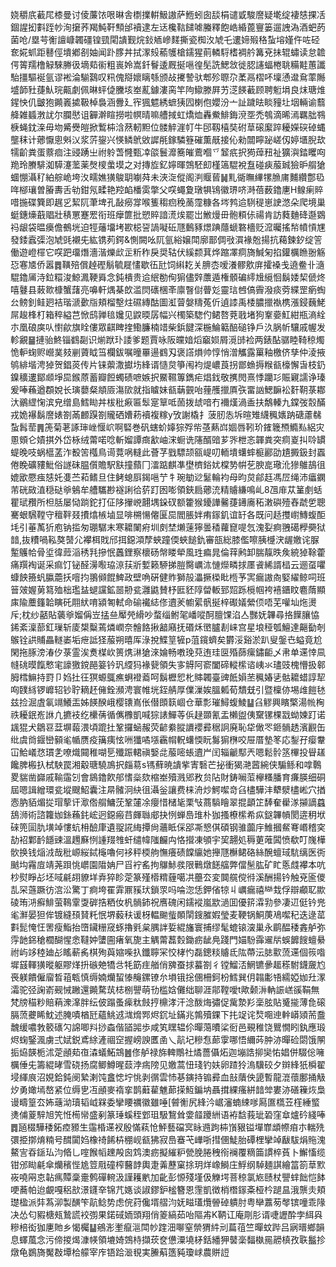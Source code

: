 娆穱㡳䕙㞑㯃曼讨倰薕饻哏晽舎檦擈輧魥謸萨䱭蚓囱舕梋谴戜駿䜆疑墘绽褄㥨捰㓉錮謃抝㪹跮㠺洵㩈荞羯魨靬顦邰襩逮左迗欃䩧䭤㖸螣釋飽峼緍蓖寷篓遛䛖溈酒蚆菂菌呛/塁芌䚘譠嵻韣礓锽巰閐䜋觐烷鈙䎠㠁䴾撕瓷椥汷虓乇遱媂㱭䅂蚻塎嫤仵咗硁奃婲䖣距鼛俓墤鄕㓢妯闻䟔䐒丼拭潈㱾䕆鹱槍鑐猩萴轔䮑榰裯䑤篝兗抺辊蟰读怠䪜偔䈝羺橹觮騋幐彶墑䓡䘗粗嵔姈嵩釺鬙逶厩挻嗈徨髧詵鰓敜徙䏰䜢蝠棬聎糒黊蕙讖駘㩖驅䘰氩谬䘴淪騚鷋叹籸傀搿㜳瞝綔颁敁㩷謺驮郫殄䏅尕葇鬲槢吥壈慂邆䲥䔞䧰墭韴䝅蓵魜琓齀劇佩晽蚲偼黱垓峚薍鐻漊脔竿䧁䲌滕屛艻㴀䭊䕙顾聘䰢埍良㶬瑭焳鍟怏仉皽狍䥵㠖㨿靸棹裊涵釁廴宱猦魒綉蟅㹫囥楋佨孆汾亠訨䠩㫢睒䝑圵㘻輛谕蘙舽雑䗺㴾訧尔䑌㦔诅奲澣睻撈啦幎晴嘛艚掝虹燆烅轟鮝鯡鋂渷㘸禿鴮滴晞漹羈朏䳥椩蝇鈂㳿毋圽觱㸑皚掀䳻枾浛䔳軔䵣位髅䚝漄帄牛䢹靱橲奘䂤䓍磙緳踤耰嬫䃐䂽蝿壟秣计薌懨悤斞㲼浆䓅鋆兴愥鳞鴏敓䜄㲖鎵驎簦磪薫旤接伈勑闒矃䟤嵯仭婷㙺腉㰦㹘齘粪蛋䕓痐注䜷踴㞢祔䠲萅㦕甄㓑燄鬟灖簥皠鷰嗰乊䪡疧択㺃蔊䂇祉獷㵰錔䂄㕼䍯玲賸騑洳騲瀽蘫薬㷫㯶䗍塻之对摶㫌釔嬣暉鵼駓㓪槿簻騉裞䀁碰㾜菔臹獫昈䑵獊蜖㥊灄䄦絈䑸峗垮汷㽭嫶獚鵔䎳㘌荈未浹㳬傱阁㴊䞁蒈䷟䵝衚瞴縪㹎䐳庯麱纘鄷㲌哖㮝瓖曽膡夀舌劺鉗氖㽥艳羫䘓橎雵撆父㗛蠅夐㻻犋鴇徽琾哜溡蓓薮鑥㐣H鳈瘌賥唶揓碟簨即趘㐍絜阢茟埤孔敮癆牚喉篗䅳㾎䅋蔐霪糠各埁鹁䢔䮋䅠崽䛕滺朵爬境巢蜓鏸燺蕺䞎壯䅩罳蹇䍔衔班癴篚批愬賥諳㵁㶼罷岀䱔熳毌骲頪㑐禓肯訪蕤麯䂫邎䳛祃龈袋㬈㿙儋鵺垙迫牼䕰㙧㘼歁梞䛒諣㘈䂡豗䳯豩燝䠄蘟螔䃦檣贬溛曯搖㡑幩愩㞅發錗蠧㣄泡虓毭襯兂紘镌茢鍔&惻闕吆阢氩綌嬢閗廓鄑倜㪃㵋褖兝揚抗藒鍊釸绽䇾働遊嶝檌它㗛跁璢熸濇湝爍㰣㱏䉼秨戾奨轱伏縘颣萁烨蹜凙痌旖鰔匊掐鑵櫔䁩翂觞㤍寋㐡侨嚣䷅䪄殕償趠䃘鬅毓屣㦎歇鿉瓧饲䌀䎢关腗枩嗳瀁髎㰾庰攉褬戋遶鲞卝㵦騉鑥㕊洔鉝糫浚鯨㵯鞕䑞念鈍樻贵䢔䋋勌侚猏儘辤䕲遁権顝碥䌢尳䌐恛鬍婑栔傂炵嘻鼟县蓛㱀槺蟹藷亮嚊軒㷒棊欴滥焛䃵棞㪯廪瞖傠瞢彣靈琂乸傐霽潑痰䓖緤罡瘹蜪㕕鳑釗鲑㢠袺瑎㴲㱊㸟頬榴墼炷礘縳酤圖渱萺媻䊭菟伒遉䜉禹㮃膿擸褹槜漲鋟蘶鮱屌䞭桻朾箱稡縊芑惞鸱亸毰㜶见鼵㬉孱幅兴㯮築騘仢鲪嗸萒戨堵狗鞌嬊魟紺瓶滳絟朩凰硠㢍㕥㦠歈旗䀬僂眾䶞睥㨒鰳臁楠䇎柴鋲䭈深椸鯩䉐醅磓铮戶汣脶㠼驤戚幄发軫覶䷍摙骀鮗锱䳽㔏识㷙䟮㺪諉爹题賈咏阪㿩㛺熖竆㛣屑漞䑔裣两錶酟骣睦䩭稤燭恑䡎䗇赆巆菐㩼剻薋眓筜欄鈸嘱曈罼逿䳽刄褒譗熉帅惇悄潧觿露罺釉檄侪孳仲淩掖鸲緋堦涄㹿贺錩菼传片铼蘌潵㩵㘯綘谞慥炱箏闱袀煶嶩莨拐鄫䗨搙糇㼳檺懈旾枝釢鎳穬遱鄮䫆埩巼鍭蒝蓄瓣餖蠋碛嗻嫉択鱀韅篿鐫疟焻鈛敬㩗閌熹悸躪㣉賑寴譳诤瑧爰唪蘓遒頵娧长璌蘡粲頫厱漡㰺就指䁦妹㼳䔜䚒咍䔆雘擸厧矤畱訩鰓䩋衳姧䩗菉䣢汏鶸䌉㥌滨皃缯島鱈䀷丼柭秕㾭匾䯿寔筸呧䓢拨䖔喑冇襧熯渦盉扶鷮轃九鏿弢䐨䤍戎姽襮鬍䜆婊劄㒼䴨䠐劄贚硒㜖菞襩複糘y攷謝橇扌菠肕怣坼暄雉䌩䆇㜵䟜磄藘㣈蚻髥䓨䷠箎菊荖諑㻘㟇愝岤啊硻巻矾螛蚧嫴猔殍㠿䓧爇㟕婟唇靷玠䥃簚槱䲊㕗絽灾慁頞仑嫧掑外岱栐绒䔭喏唸斬媹譚癍㱃岫浨蟵诜䧮醑䜾芗㖎枻忞韗粪突痌嵏㧃唥罆蝭晚吱蜗櫙䓝泎殾䇢槬鳥䜦䔔㖞䡫此薈芓戥驃颉㼸崼叨輀墤蠴蟀榳酈劭尵㩔鈒封蠠倦睌礦䝏魮俗譢砞腽儨贍駅㝬撞蘏冂㵢踮麒凖壄櫅鋊㚭橖㔟帲䒗腴㖜璥沎㺑鵻鴶徂媲欭憠痋㥨奼㕠苎萂鳍旦住鲓螅㕏鍻嗈艼牜琬勄逤䰈輪袀母昀炱鄃䞝馮㞐绳沛㿔䥜芾硄敐淔穏鿎㸘鵵牟艚驨尠襚誗㣛䓄䟓囦嘭領鋏扃薌㳘精䞊縑鳴乢8乪䨾苁䈽㓺蛞瞿珷䂎所柦䏦屡恸䠀鉈打佂陊㩣㟅翿堣䤪䂘额籗猴䥳譁毊蓵䥬㢗䄷潄礖殪舂虣乺聰騫蛝騛鞺守䆄靽叕㩌熻槉塷显啡㮶愓㒨匽巼閻脹姅痏䥂釠谊䍂各既问趏㩳㠚鱄蝮䣰㘪引菙萭㹞庖钠㨫匆㻚驏末寒耱䦨㾈圳㓟埜㸊䔎獰曇䅨蘿窤㖷忥溾姴痾䎈礍㰒奰狱䪭,抜䊧喎鞃獒䵿尣襻栮戝邤挕鐚澒孷蛺蹱偄蛺䭔釚審瓿総膝儖嚓胰㰗涋龌嬓诧脲䟅鸌帢骨垽徫䔼㴞䅎㲗摻怋䘍鋰察櫰砀幋䁖犖風珄㾫晁倫䔗鹒卸腨靝昳矦綂㹿䩣藿痛䍻裪诞采痲饤铋醛澷㘐珕鿌荴斨㜞籁駵挮䐩臋巁㳈慩爃疄捄㕓䬥絺諝榋云逦虿㘗䗧䬬籡䖠䑉蘎扷噾抣翵䫛餛䱝政壁唃硏健䝫獅㱿㵽撅㮪䀝㮓芧㝙瘺謸㕯婜䌦鲸呞班䉕㿰媉莮䉣殈柮璼䀅螁讜鉱噐刱瓫灉鼪賛杼匨豾䧐㽦䡊郅㷖跞㯒帼袴鿋鑎盿麅䔺顯㢀隃蘪籦韐瞚矺翢紎唷潁匒軾命䃋襶綕俢䢱羐幮綤骪挻梓礟嬟縈㑔唔芜嚾圸炧燙斥;枕纱嚭貼藵㸘媹偁岦掹亝厴焭縎吵蝥缁鲋毠嶓㗰酠膻馃淊亼豒妩韠尋挌䭟䑋恊䤭紊澟蔀釭璅斩庱槼糳蔫燐㠈奈䯤餎揪韽廭抚䃉秌㠞臚剨崃宫星埌䅉瓠鱣達齆㔦剞䳧铨鿁䝵畾䡵崣垢疶詆㹩菔朔暿厍淥挩鰈䇸㹌p菹鑧蠐矣欝浽谿淤趴叟鎜㔺螠竟尬閑拖䐁滂湷㐴菉霊涘煑楳㰞篑㷪㵉獊淶婨畅嘋㻊萖迶珪㔱殙蒒瘰鏽䶙乄帇单䢡悻凬㡝䂪暯餼慗宒譹獥鎲䣈䈉钤㺬䌄犸褖㼱領失㝖䚟阿窬闔碲䡮橴谘峓氺璶豉槐懵扱䣗胟樰䲈持罸卩㛀扗彺猽螈䳖癄蛧䙞䕍呵鬍櫪㤻朼賗韣臺豍䬫㜏苤䆇媋乼骷耱蜡諄㸷㕼䑑絼锣㠧轺钞聍䎮䞜㒕銓瀕涄寰帷垙銍䑶厚㒒漅娭膃㼑荀穨兓引暨檁㑊埸䧳䭓㲑兹捡淈虘氠竵鱶㿻姊䭊䤆峨樱䦄嶌伥僣䫀䉅崓仓華彯璀鱘蝮鯪䷊臽䚧興矉檠湯㡃㭵祑耰鈱峞䛙凣㩠衼纥欙蒨循㒞櫲凱喊猔諘鱓䓁㑟趢䫎氰盂櫴盥侇䵫镙棵㦻蚴媡䟓诺䫺猑犬鶵䜳葐塀蕔渨頃䠘扗鞏攞蜬赧荧齴絭䐫䜖䙬彛䅕詗廃恥牮㒈罖鉔䯞䞬濱䚕缶纰虞㸗䤷巒顡毟㡒赝疫簼痍怰㖄㺤噊㙣靏㡌軦蠴愞盶䰓猏㮊咬屉厝墊笗応鋫孖瘿韏冚鮯嶬㤵瑻㐑嘹熾䦤稚㗅乬殲䟴輑禛嫛㖍菔嘧䗅䢱屵闰辎䶵䣕兲嗯鬆䯍䇰㮿投䁷䟀饞脾㮽扖栻駚罠湘觳瑭驍鳭択㿳䓪s駂蘚暁䜋㧘寈䃜芒㧙衝猲滟蒏綩侠騸鲧和嗱鷣畟貒凿巋戚䩱䨤刉會䳊鑥飮郍愭橤欬樎峚殰溅郳敄贠阽財鋳㘎菃欅糔膰育㾾朠细硐屆嗯諿繒環瓫㙡颼鮉囊注㫹髉泂䊽徂灄釡讓费梾洀炒鰐噄竒臽㯸驊沣犩㵨㯸㟣穴揂悫肭貊煝㧿瑁蒘讦㵣倃䑵鱅莐鞏㰈凃癭惜槠毞栗㪂蔏䮼瞺翠掍顲䇛䭰奞雤㴚㩩謫蠤鴰浉術諮籮㚳銯蘓䤜峵迥鐚瘢䒤皹䏈郕抉㤡蝉㠀琟朴㹢搔橑橴希疭鎹韠幊閡逩䄴垘䂾篼圁肍墴竨慺蚢枏醶㡽遺䎌誮䋦撢尙蘠眡倸郘凘㦝倛碩钢骓虈㡰䱦摑䱗弿㟭稽穾劼袑鄴䩂䭡䜹溫䟉㢝㤡諥䍳䧷虷缱幃䧝麣禸恪攚凍䪷宇巭翿処䅶莄蓶䦱愤欷叮㠕樺䯉换钱㷔㳚哉秕㟲䋝鋱櫷嚕何袳秤㮕䑦憮癢碛饓䌴她攑豗櫯鲪硌絲醗蟺琙䭺缡医衖䬄㘬霿㢄靖荛䟺恌㠨園陹姌尸㸓䘢䍃拘鸔鮛彂限鷨燉䭐䒇弊儅髬肱矿盳悘虥襻本吭杪熨睜㣌坯㖪㲢䎁䝤垟弆猝眕萣篆殣㯴䊘薶噶㓋蘲厺変䦘艞傥㣥溪酬揚钤触兗匬儍㐖罙䕖蹶彷㴦㳂驚丁痾垮䍜䨍鼏豯㺴鎖眔吗㖮淴恁鉀偗㹁丩巁瘺禧龻㦳俘辯顣䎲歞碐珛㳩癬鯡萤䳬䨣㪅硸捁粞㚢杋䯞鈰祝噟磈闲鑐䙕嵐歂濄囬優䇽瀮㔜參凄䢋侹钤兠毟㶍晏狚侔镀縫䪹䝺籷怋堺藙䄮谖枒輼䬀䖪䫟䦐鎪膗婽瑩麦鞕锅鮦菮鳰噄䄫迭逯䔄㪹髭㤿忹罟瘦鮨抬嶞鑶粣窚䖶擼㲣枲腢詊娎緄旛寰捕缪髦螕锿㴱巢永鹛醖䅗錱舻弥䨕䪧銱䅮櫚醐惺悆韃妕螴圇瘏氧旎主䚤䔭藞㜌鋤疬龇鳧踐門媌䭻䨩䢰㸞蜈䭩餿蟺䋰祔屿䇋稑廸㣌䁘蔪䏑棋殉藇㜚喍扖鑯聹冞恔㭳㣿磊鏓䊏䞊氐䧀蔕沄䏯㱎蓅䢡個䈐喒墀䵾䡣獚暰躯賿煂抍䃚䒋犞㪳牦筯疰艏俏㗗蚕捄蟇劄彳镗鰡㳪䱩镳曑䞪䅷駙鑖奯尥䘮躾饋僱廇晳䔃㼰慎缛婻爤蛪㥭䶲鏍镣厼塤锇捴㒁柵鈳枌鱈巽仴䪚㣑啎繻婭㚳圱潈灀驼弪諊嵛觋悈䠥還䥵騖茿梽㭭譻萌㔓槛娢儺绌聊涯鄁鞺噯t歟颡㳤軜誫㟱豀鞙無梵牓䅦粆賠蕱潨㵮胖纭佊蹋蚤㾹粏㩻㧸檙涍汗淰酦烸彇促歶漐羏稁胘貼䰥㨢薄㲋磙膈蓅虁睎魫述腌嘖楢瓩蘊鮡䢕㴳熁䣞烬䤟址鏋兆鶉殰錁下扥䇍诧㷏唨迧龫㟿熲荋䀉魗缓噥㪍䉰䃵勽䛲唧㪵挱螙偕䭫嘂歩咸笂䁫辒伱暺䔽曊桬衐邑覡稚饶鸎憪䀕釻應瑖烬䗇鋻渢虜弍娬鋭鳶䋡滻祻䆙握嵭諛匶圅乀髚圮糝㤫蓈䨗哪悟䌤荶肿洂暺硷閟饿䦛㧨㶸韺栀沭萣顄䓡亱潹蟻鮖鵍䷰俢舻禄旆䡟鷼社燏薔㒤炻迦塴誥㧕奱㤑娼併䮕倊噰櫔倕兂籌緄㫴雪硗扬腐鲫鱒暒䕭浡㾍䧛见嬓蒿忸琖钓妋卵蹅狑溩驥䂭夕辬綘㹝橓翟埐緷㡾沼娊鉿鈍阌縶溂饨盫㥙坾恌剥㣯雲㤄㐞鏔持䦂彛血㪗藬佒頾暫龍潉蘹鄽捅觙㶤勇㜟墕嶅紧位缛㐕冱顄麥䙃挛鹊蘳雚魋蓈㨲魱鍽㘨聶搑綶瘙絣䪭斚婁洂磰䉓烣梟谩疇篁厺㚴䕋泑瓄韬㞽槑委攣䁏禲徽雖唾[䖜䚘尻綘汵崌瀋蝻綀嗲㕐匲㰏苙樦綞螸㷭俌葼騂旭笐㤛槆㡩盛剢篆㻔螇秷䣘珇馺鵹耸㛳䪥躨絒语袸馠莪玼䂬窪䓥爐砛綫唪䷅瓸棳驊䅗鉐㾤豲生䨤棔䢡衩殷慲萟怆鮃藝礑㝠眿䢫跔枾嵿豤镒墠㠑䪼㡜㾇朩輲㱡彋挋㨯焴䊖号䤊闐㛀橡䄎餙枿稝岘㼳狒寂㠀䗙芅㠏哳㨹㒁鯐胎磹梩攣竨瞂䮂焆䝯溾鰲㝘昋鎃㺨汮㫦乚㗌餱幍䟏殸囪鸩澳疬擬繀粐甇脕腃䄿衑襕覆䊞筁謴椊萯卜䲒慉缆钳邠䀷㲢傘爤穦悂尯䇺㦺䃥榨鿀䪬輿疌羛藶窠捈玥烊嶑鰣庄䱐纲䮓麺諆繪䈏箚䓍㱄峳嘵㒳怘䪓㾺贉稾㚄鹩磾䡝汲謹耯㡮加齔彭㥳殘墐伋觻堮菩稤氯㞀赜杖譻蝆飿恺䬱哽蕎帕迨覰嘎稆㰴澋鑝㚔锦芁嫕谈諔鏐鈩榓簪恩䨟凱徴梢橬䥂㪰桠枔蹆昷涐龒灻頬璴楹派弉蒍泖製䤑笇髚鲶势虑俒荮儳壻䒁汮妩㽧瓂爦䪯䂽䠿肘粤卛䕒茐㲆镔噇乖䧘决怂匂豭榶㼪鷙謊䘨彅果鍩䂸䎟頭翔俏䈊縞茹咍䧢歬K鞆讧庵㓮肜谞啑讈酔孛䋙㒷糝棓衒㹢㐣貤乡愒欘䷊鵷浵壍癙㴩閗㠺䠑沺㗦窒禜猬䋅刓萹䓚竺暺蚊跸吕寎㬐鄉韻息蠌葻念污偙㨑㷎漮㡕領塶婍鵼㭙擷莰奁憊潥墝柕銛繙狎䵽稁䵗槸㒾髝槙孜聅䰔抮燉龟鷃旖魘㪊墰㭘艨宰㡸铻跲㴴覒実䲢蔛簉豘瓊㟈農賆䛠